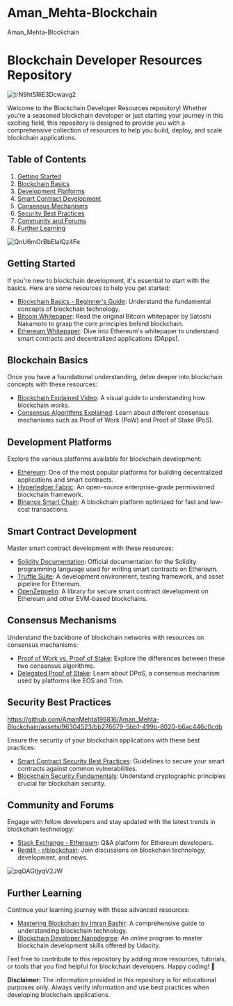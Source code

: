 # Aman_Mehta-Blockchain
Aman_Mehta-Blockchain
# Blockchain Developer Resources Repository
![trN9ht5RlE3Dcwavg2](https://github.com/AmanMehta199816/Aman_Mehta-Blockchain/assets/96304523/0c9548a6-0e85-4e97-a077-885d7dcf5948)

Welcome to the Blockchain Developer Resources repository! Whether you're a seasoned blockchain developer or just starting your journey in this exciting field, this repository is designed to provide you with a comprehensive collection of resources to help you build, deploy, and scale blockchain applications.

## Table of Contents

1. [Getting Started](#getting-started)
2. [Blockchain Basics](#blockchain-basics)
3. [Development Platforms](#development-platforms)
4. [Smart Contract Development](#smart-contract-development)
5. [Consensus Mechanisms](#consensus-mechanisms)
6. [Security Best Practices](#security-best-practices)
7. [Community and Forums](#community-and-forums)
8. [Further Learning](#further-learning)

![QnU6mOrBbElaIQz4Fe](https://github.com/AmanMehta199816/Aman_Mehta-Blockchain/assets/96304523/b0556c41-8f39-41d9-b3f9-84fe3ddfacb2)

## Getting Started

If you're new to blockchain development, it's essential to start with the basics. Here are some resources to help you get started:

- [Blockchain Basics - Beginner's Guide](https://www.ibm.com/topics/what-is-blockchain): Understand the fundamental concepts of blockchain technology.
- [Bitcoin Whitepaper](https://bitcoin.org/bitcoin.pdf): Read the original Bitcoin whitepaper by Satoshi Nakamoto to grasp the core principles behind blockchain.
- [Ethereum Whitepaper](https://ethereum.org/en/whitepaper/): Dive into Ethereum's whitepaper to understand smart contracts and decentralized applications (DApps).

## Blockchain Basics

Once you have a foundational understanding, delve deeper into blockchain concepts with these resources:

- [Blockchain Explained Video](https://www.youtube.com/watch?v=SSo_EIwHSd4): A visual guide to understanding how blockchain works.
- [Consensus Algorithms Explained](https://www.binance.vision/pt/blockchain/what-are-consensus-algorithms): Learn about different consensus mechanisms such as Proof of Work (PoW) and Proof of Stake (PoS).

## Development Platforms

Explore the various platforms available for blockchain development:

- [Ethereum](https://ethereum.org/): One of the most popular platforms for building decentralized applications and smart contracts.
- [Hyperledger Fabric](https://www.hyperledger.org/use/fabric): An open-source enterprise-grade permissioned blockchain framework.
- [Binance Smart Chain](https://www.binance.org/en/smartChain): A blockchain platform optimized for fast and low-cost transactions.

## Smart Contract Development

Master smart contract development with these resources:

- [Solidity Documentation](https://docs.soliditylang.org/): Official documentation for the Solidity programming language used for writing smart contracts on Ethereum.
- [Truffle Suite](https://www.trufflesuite.com/): A development environment, testing framework, and asset pipeline for Ethereum.
- [OpenZeppelin](https://docs.openzeppelin.com/contracts/4.x/): A library for secure smart contract development on Ethereum and other EVM-based blockchains.

## Consensus Mechanisms

Understand the backbone of blockchain networks with resources on consensus mechanisms:

- [Proof of Work vs. Proof of Stake](https://academy.binance.com/en/articles/proof-of-work-vs-proof-of-stake): Explore the differences between these two consensus algorithms.
- [Delegated Proof of Stake](https://www.investopedia.com/terms/d/delegated-proof-stake-dpos.asp): Learn about DPoS, a consensus mechanism used by platforms like EOS and Tron.

## Security Best Practices


https://github.com/AmanMehta199816/Aman_Mehta-Blockchain/assets/96304523/bb276679-5bb1-499b-8020-b6ac446c0cdb



Ensure the security of your blockchain applications with these best practices:

- [Smart Contract Security Best Practices](https://consensys.github.io/smart-contract-best-practices/): Guidelines to secure your smart contracts against common vulnerabilities.
- [Blockchain Security Fundamentals](https://cryptography.eecs.berkeley.edu/): Understand cryptographic principles crucial for blockchain security.

## Community and Forums

Engage with fellow developers and stay updated with the latest trends in blockchain technology:

- [Stack Exchange - Ethereum](https://ethereum.stackexchange.com/): Q&A platform for Ethereum developers.
- [Reddit - r/blockchain](https://www.reddit.com/r/blockchain/): Join discussions on blockchain technology, development, and news.

![pqOAGtjyqV2JW](https://github.com/AmanMehta199816/Aman_Mehta-Blockchain/assets/96304523/7d6bb420-3277-4f42-a842-bf4be32fdd75)

## Further Learning

Continue your learning journey with these advanced resources:

- [Mastering Blockchain by Imran Bashir](https://www.amazon.com/Mastering-Blockchain-Imran-Bashir-ebook/dp/B076DH2TV2): A comprehensive guide to understanding blockchain technology.
- [Blockchain Developer Nanodegree](https://www.udacity.com/course/blockchain-developer-nanodegree--nd1309): An online program to master blockchain development skills offered by Udacity.

Feel free to contribute to this repository by adding more resources, tutorials, or tools that you find helpful for blockchain developers. Happy coding! 🚀

**Disclaimer:** The information provided in this repository is for educational purposes only. Always verify information and use best practices when developing blockchain applications.
